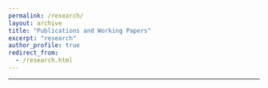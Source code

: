 ```yaml
---
permalink: /research/
layout: archive
title: "Publications and Working Papers"
excerpt: "research"
author_profile: true
redirect_from: 
  - /research.html
---
```

* * *
